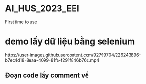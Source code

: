 # AI_HUS_2023_EEI
First time to use

<h1> demo lấy dữ liệu bằng selenium</h1>
https://user-images.githubusercontent.com/92799704/226243896-b7ec4d18-8eaa-4099-81fa-f291f846b76c.mp4

<h2>Đoạn code lấy comment về</h2>
<img src"https://github.com/paintOfUs/AI_HUS_2023_EEI/tree/main/img">
